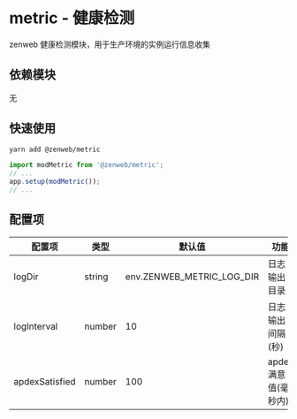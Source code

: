 # metric - 健康检测

zenweb 健康检测模块，用于生产环境的实例运行信息收集

## 依赖模块

无

## 快速使用

```bash
yarn add @zenweb/metric
```

```ts title="src/index.ts"
import modMetric from '@zenweb/metric';
// ...
app.setup(modMetric());
// ...
```

## 配置项

| 配置项 | 类型 | 默认值 | 功能 |
| ----- | --- | ----- | ---- |
| logDir | string | env.ZENWEB_METRIC_LOG_DIR | 日志输出目录
| logInterval | number | 10 | 日志输出间隔(秒)
| apdexSatisfied | number | 100 | apdex 满意值(毫秒内)
